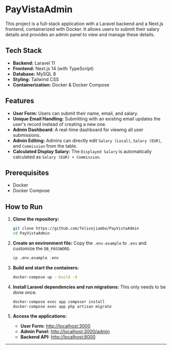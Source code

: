 # PayVistaAdmin

This project is a full-stack application with a Laravel backend and a Next.js frontend, containerized with Docker. It allows users to submit their salary details and provides an admin panel to view and manage these details.

## Tech Stack

-   **Backend:** Laravel 11
-   **Frontend:** Next.js 14 (with TypeScript)
-   **Database:** MySQL 8
-   **Styling:** Tailwind CSS
-   **Containerization:** Docker & Docker Compose

## Features

-   **User Form:** Users can submit their name, email, and salary.
-   **Unique Email Handling:** Submitting with an existing email updates the user's record instead of creating a new one.
-   **Admin Dashboard:** A real-time dashboard for viewing all user submissions.
-   **Admin Editing:** Admins can directly edit `Salary (Local)`, `Salary (EUR)`, and `Commission` from the table.
-   **Calculated Display Salary:** The `Displayed Salary` is automatically calculated as `Salary (EUR) + Commission`.

## Prerequisites

-   Docker
-   Docker Compose

## How to Run

1.  **Clone the repository:**
    ```bash
    git clone https://github.com/felixojiambo/PayVistaAdmin
    cd PayVistaAdmin
    ```

2.  **Create an environment file:**
    Copy the `.env.example` to `.env` and customize the `DB_PASSWORD`.
    ```bash
    cp .env.example .env
    ```

3.  **Build and start the containers:**
    ```bash
    docker-compose up --build -d
    ```

4.  **Install Laravel dependencies and run migrations:**
    This only needs to be done once.
    ```bash
    docker-compose exec app composer install
    docker-compose exec app php artisan migrate
    ```

5.  **Access the applications:**
    -   **User Form:** [http://localhost:3000](http://localhost:3000)
    -   **Admin Panel:** [http://localhost:3000/admin](http://localhost:3000/admin)
    -   **Backend API:** [http://localhost:8000](http://localhost:8000)

---
